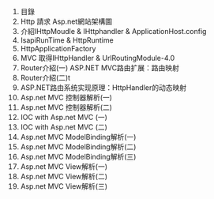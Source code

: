 1. 目錄
1. Http 請求 Asp.net網站架構圖
2. 介紹IHttpMoudle & IHttphandler & ApplicationHost.config
3. IsapiRunTime & HttpRuntime
5. HttpApplicationFactory
6. MVC 取得IHttpHandler & UrlRoutingModule-4.0
7. Router介紹(一) ASP.NET MVC路由扩展：路由映射
8. Router介紹(二)t
9. ASP.NET路由系统实现原理：HttpHandler的动态映射
10. Asp.net MVC 控制器解析(一)
11. Asp.net MVC 控制器解析(二)
12. IOC with Asp.net MVC (一)
13. IOC with Asp.net MVC (二)
14. Asp.net MVC ModelBinding解析(一)
15. Asp.net MVC ModelBinding解析(二)
16. Asp.net MVC ModelBinding解析(三)
17. Asp.net MVC View解析(一)
18. Asp.net MVC View解析(二)
19. Asp.net MVC View解析(三)
